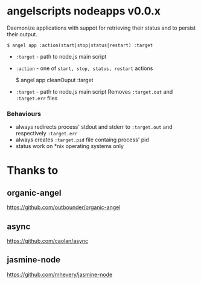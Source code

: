 # angelscripts nodeapps v0.0.x

Daemonize applications with suppot for retrieving their status and to persist their output.

    $ angel app :action(start|stop|status|restart) :target

* `:target` - path to node.js main script
* `:action` - one of `start, stop, status, restart` actions

    $ angel app cleanOuput :target

* `:target` - path to node.js main script
Removes `:target.out` and `:target.err` files

### Behaviours

* always redirects process' stdout and stderr to `:target.out` and respectively `:target.err`
* always creates `:target.pid` file containg process' pid
* status work on *nix operating systems only


# Thanks to

## organic-angel
https://github.com/outbounder/organic-angel

## async
https://github.com/caolan/async

## jasmine-node
https://github.com/mhevery/jasmine-node